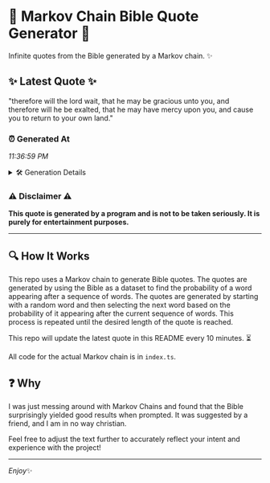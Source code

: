 # 📖 Markov Chain Bible Quote Generator 📖

Infinite quotes from the Bible generated by a Markov chain. ✨

## ✨ Latest Quote ✨
"therefore will the lord wait, that he may be gracious unto you, and therefore will he be exalted, that he may have mercy upon you, and cause you to return to your own land."

### ⏰ Generated At
*11:36:59 PM*

<details>
    <summary>🛠️ Generation Details</summary>
    <p>
        <strong>🌱 Seed:</strong> therefore<br>
        <strong>🔄 Iterations:</strong> 33<br>
        <strong>📜 Context History:</strong><br>[ therefore ]: will<br>[ therefore, will ]: the<br>[ therefore, will, the ]: lord<br>[ therefore, will, the, lord ]: wait,<br>[ therefore, will, the, lord, wait, ]: that<br>[ therefore, will, the, lord, wait,, that ]: he<br>[ will, the, lord, wait,, that, he ]: may<br>[ the, lord, wait,, that, he, may ]: be<br>[ lord, wait,, that, he, may, be ]: gracious<br>[ wait,, that, he, may, be, gracious ]: unto<br>[ that, he, may, be, gracious, unto ]: you,<br>[ he, may, be, gracious, unto, you, ]: and<br>[ may, be, gracious, unto, you,, and ]: therefore<br>[ be, gracious, unto, you,, and, therefore ]: will<br>[ gracious, unto, you,, and, therefore, will ]: he<br>[ unto, you,, and, therefore, will, he ]: be<br>[ you,, and, therefore, will, he, be ]: exalted,<br>[ and, therefore, will, he, be, exalted, ]: that<br>[ therefore, will, he, be, exalted,, that ]: he<br>[ will, he, be, exalted,, that, he ]: may<br>[ he, be, exalted,, that, he, may ]: have<br>[ be, exalted,, that, he, may, have ]: mercy<br>[ exalted,, that, he, may, have, mercy ]: upon<br>[ that, he, may, have, mercy, upon ]: you,<br>[ he, may, have, mercy, upon, you, ]: and<br>[ may, have, mercy, upon, you,, and ]: cause<br>[ have, mercy, upon, you,, and, cause ]: you<br>[ mercy, upon, you,, and, cause, you ]: to<br>[ upon, you,, and, cause, you, to ]: return<br>[ you,, and, cause, you, to, return ]: to<br>[ and, cause, you, to, return, to ]: your<br>[ cause, you, to, return, to, your ]: own<br>[ you, to, return, to, your, own ]: land.<br>
    </p>
</details>

### ⚠️ Disclaimer ⚠️
**This quote is generated by a program and is not to be taken seriously. It is purely for entertainment purposes.**

---

## 🔍 How It Works

This repo uses a Markov chain to generate Bible quotes. The quotes are generated by using the Bible as a dataset to find the probability of a word appearing after a sequence of words. The quotes are generated by starting with a random word and then selecting the next word based on the probability of it appearing after the current sequence of words. This process is repeated until the desired length of the quote is reached.

This repo will update the latest quote in this README every 10 minutes. ⏳

All code for the actual Markov chain is in `index.ts`.

## ❓ Why

I was just messing around with Markov Chains and found that the Bible surprisingly yielded good results when prompted. 
It was suggested by a friend, and I am in no way christian.

Feel free to adjust the text further to accurately reflect your intent and experience with the project!

---

*Enjoy*✨
